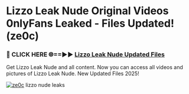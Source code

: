 # Lizzo Leak Nude Original Videos 0nlyFans Leaked - Files Updated! (ze0c)

<h3>🔴 CLICK HERE 🌐==►► <a href="https://tinyurl.com/4mcuefdz" rel="nofollow">Lizzo Leak Nude Updated Files</a></h3>

Get Lizzo Leak Nude and all content. Now you can access all videos and pictures of Lizzo Leak Nude. New Updated Files 2025!

[![ze0c](https://i.imgur.com/StAQSOY.gif)](https://tinyurl.com/4mcuefdz)
lizzo nude leaks